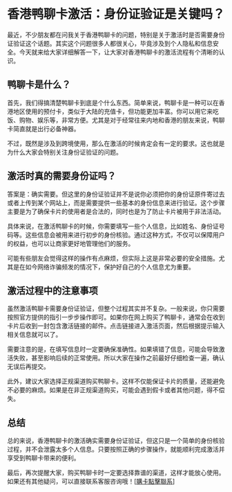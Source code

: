 # 香港鸭聊卡激活：身份证验证是关键吗？

最近，不少朋友都在问我关于香港鸭聊卡的问题，特别是关于激活时是否需要身份证验证这个话题。其实这个问题很多人都很关心，毕竟涉及到个人隐私和信息安全。今天就来给大家详细解答一下，让大家对香港鸭聊卡的激活流程有个清晰的认识。

## 鸭聊卡是什么？

首先，我们得搞清楚鸭聊卡到底是个什么东西。简单来说，鸭聊卡是一种可以在香港地区使用的预付卡，类似于大陆的充值卡，但功能更加丰富。你可以用它来吃饭、购物、娱乐等，非常方便。尤其是对于经常往来内地和香港的朋友来说，鸭聊卡简直就是出行必备神器。

不过，既然是涉及到跨境使用，那么在激活的时候肯定会有一定的要求。这也就是为什么大家会特别关注身份证验证的问题。

## 激活时真的需要身份证吗？

答案是：确实需要。但这里的身份证验证并不是说你必须把你的身份证原件寄过去或者上传到某个网站上，而是需要提供一些基本的身份信息来进行验证。这个步骤主要是为了确保卡片的使用者是合法的，同时也是为了防止卡片被用于非法活动。

具体来说，在激活鸭聊卡的时候，你需要填写一些个人信息，比如姓名、身份证号码等。这些信息会被用来进行初步的身份核验。通过这种方式，不仅可以保障用户的权益，也可以让商家更好地管理他们的服务。

可能有些朋友会觉得这样的操作有点麻烦，但实际上这是非常必要的安全措施。尤其是在如今网络诈骗频发的情况下，保护好自己的个人信息尤为重要。

## 激活过程中的注意事项

虽然激活鸭聊卡需要身份证验证，但整个过程其实并不复杂。一般来说，你只需要按照官方提供的指引一步步操作即可。如果你在网上购买了鸭聊卡，通常会在收到卡片后收到一封包含激活链接的邮件。点击链接进入激活页面，然后根据提示输入相关信息就可以了。

需要注意的是，在填写信息时一定要确保准确性。如果填错了信息，可能会导致激活失败，甚至影响后续的正常使用。所以大家在操作之前最好仔细检查一遍，确认无误后再提交。

此外，建议大家选择正规渠道购买鸭聊卡。这样不仅能保证卡片的质量，还能避免不必要的麻烦。如果是在非正规渠道购买，可能会遇到假卡或者其他问题，得不偿失。

## 总结

总的来说，香港鸭聊卡的激活确实需要身份证验证，但这只是一个简单的身份核验过程，并不会泄露太多个人信息。只要按照正确的步骤操作，就能顺利完成激活并享受到鸭聊卡带来的便利。

最后，再次提醒大家，购买鸭聊卡时一定要选择靠谱的渠道，这样才能放心使用。如果还有其他疑问，可以直接联系客服咨询哦！[[購卡點擊聯系](https://t.me/s/SXDXQF)]